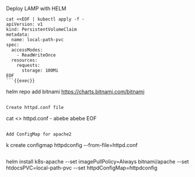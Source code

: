 Deploy LAMP with HELM


```
cat <<EOF | kubectl apply -f -
apiVersion: v1
kind: PersistentVolumeClaim
metadata:
  name: local-path-pvc
spec:
  accessModes:
    - ReadWriteOnce
  resources:
    requests:
      storage: 100Mi
EOF
```{{exec}}

```
helm repo add bitnami https://charts.bitnami.com/bitnami
```{{exec}}

Create httpd.conf file

```
cat <<EOF>> httpd.conf -
abebe abebe
EOF
```{{exec}}

Add ConfigMap for apache2

```
k create configmap httpdconfig --from-file=httpd.conf
```{{exec}}

```
helm install k8s-apache --set imagePullPolicy=Always bitnami/apache --set htdocsPVC=local-path-pvc --set httpdConfigMap=httpdconfig
```{{exec}}







